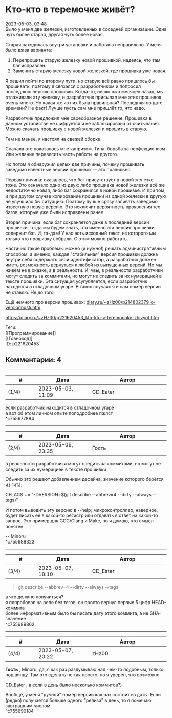 Кто-кто в теремочке живёт?
==========================

  
2023-05-03, 03:48  
 Было у меня две железки, изготовленных в соседней организации. Одна чуть более старая, другая чуть более новая.   
   
 Старая находилась внутри установки и работала неправильно. У меня было джва варианта:   
 1. Перепрошить старую железку новой прошивкой, надеясь, что там баг исправлен.   
 2. Заменить старую железку новой железкой, где прошивка уже новая.   
   
 Я решил пойти по второму пути, но старую всё равно пришлось бы прошивать, поэтому я связался с разработчиком и попросил последнюю версию прошивки. Когда-то, несколько месяцев назад, мы отлаживали эту железку, и разработчик присылал мне этих прошивок очень много. Но какая же из них была правильная? Последняя по дате-времени? Не факт! Лучше пусть сам мне пришлёт то, что надо.   
   
 Разработчик предложил мне своеобразное решение. Прошивка в данном устройстве не шифруется и не заблокирована от считывания. Можно скачать прошивку с новой железки и прошить в старую.   
   
 Тем не менее, я настоял на свежей сборке.   
   
 Сначала это показалось мне капризом. Типа, борьба за перфекционизм. Или желание перевесить часть работы на другого.   
   
 Но потом я обнаружил целых две причины, почему прошивать заведомо известные версии прошивок -- это правильно.   
   
 Первая причина: оказалось, что баг присутствует в новой железке тоже. Это означало одно из двух: либо прошивка новой железки всё же недостаточно новая, либо баг сохранился в новой прошивке. И при том, и при другом случае копирование прошивки из одной железки в другую не улучшило бы ситуацию. Поэтому лучше сразу заливать заведомо известную новую версию. Это исключит вероятность проявления тех багов, которые уже были исправлены ранее.   
   
 Вторая причина: если баг сохраняется даже в последней версии прошивки, тогда мы будем знать, что именно эта версия прошивки содержит баг. И, та-дам! У нас есть исходный текст, из которого мы только что прошивку собрали. С этим можно работать.   
   
 Частично такие проблемы можно (и нужно!) решать административным способом: а именно, каждая "стабильная" версия прошивки должна внутри себя содержать свой идентификатор, а разработчик должен иметь возможность вернуться к любой из выпущенных версий. Но мы живём не в сказке, а в реальности. И, увы, в реальности разработчики могут следить за коммитами, но могут не следить за их нумерацией в тексте прошивки. Эта ситуация усугубляется, если разработчик находится в отладочном угаре. В таких случаях я и сам номер версии не ставлю. Не до того.   
   
 Ещё немного про версии прошивок:  [diary.ru/~zHz00/p214802379\_o-versionnosti.htm](О%20версионности)    
  
<https://diary.ru/~zHz00/p221620453_kto-kto-v-teremochke-zhivyot.htm>  
  
Теги:  
[[Программирование]]  
[[Говнокод]]  
ID: p221620453  


Комментарии: 4
--------------

  


---



|         #         |              Дата              |                     Автор                     |           ID           |
| --- | --- | --- | --- |
| (1/4) | 2023-05-03, 11:09 | CD\_Eater | c755677884 |

  
  если разработчик находится в отладочном угаре    
 а вот об этом личном опыте поподробнее пжлст   
 ^c755677884

---



|         #         |              Дата              |                     Автор                     |           ID           |
| --- | --- | --- | --- |
| (2/4) | 2023-05-06, 23:35 | Гость | c755688323 |

  
  в реальности разработчики могут следить за коммитами, но могут не следить за их нумерацией в тексте прошивки    
   
 Обычно это решают добавлением дефайна, значение которого берётся из гита:   
   
 CFLAGS += "-DVERSION=$(git describe --abbrev=4 --dirty --always --tags)"   
   
 И потом выводить эту версию в --help; микроконтроллер, наверное, будет писать её в какой-то регистр или отдавать в ответ на какой-то запрос. Это пример для GCC/Clang и Make, но я думаю, что смысл понятен.   
   
 -- Minoru   
 ^c755688323

---



|         #         |              Дата              |                     Автор                     |           ID           |
| --- | --- | --- | --- |
| (3/4) | 2023-05-07, 18:10 | CD\_Eater | c755689862 |

  
 > git describe --abbrev=4 --dirty --always --tags   
   
 а что должно получиться?   
 я попробовал на репе без тегов, он просто вернул первые 5 цифр HEAD-коммита   
 более информативным было бы писать дату этого коммита, а не SHA-значение   
 ^c755689862

---



|         #         |              Дата              |                     Автор                     |           ID           |
| --- | --- | --- | --- |
| (4/4) | 2023-05-07, 20:22 | zHz00 | c755690184 |

  
  **Гость**  , Minoru, да, я как раз раздумываю над чем-то подобным, только под винду. Там это сделать не так просто, но я уверен, что возможно.   
   
  [CD\_Eater](https://cd-eater.diary.ru "Записки ДискоЕда")  , а если в день было несколько коммитов?)   
   
 Вообще, у меня "ручной" номер версии как раз состоит из даты. Если (редко) получается больше одного "релиза" в день, то я помечаю завтрашним числом.   
 ^c755690184